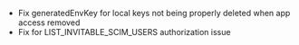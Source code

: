 - Fix generatedEnvKey for local keys not being properly deleted when app access removed
- Fix for LIST_INVITABLE_SCIM_USERS authorization issue
